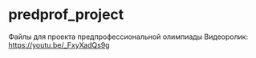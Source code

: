 # predprof_project
Файлы для проекта предпрофессиональной олимпиады
Видеоролик: https://youtu.be/_FxyXadQs9g
